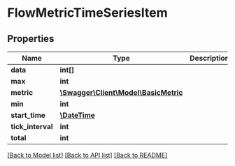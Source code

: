 # FlowMetricTimeSeriesItem

## Properties
Name | Type | Description | Notes
------------ | ------------- | ------------- | -------------
**data** | **int[]** |  | 
**max** | **int** |  | 
**metric** | [**\Swagger\Client\Model\BasicMetric**](BasicMetric.md) |  | 
**min** | **int** |  | 
**start_time** | [**\DateTime**](\DateTime.md) |  | 
**tick_interval** | **int** |  | 
**total** | **int** |  | 

[[Back to Model list]](../README.md#documentation-for-models) [[Back to API list]](../README.md#documentation-for-api-endpoints) [[Back to README]](../README.md)


